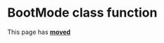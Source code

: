 # BootMode class function #

This page has [**moved**](https://lib-docs.delphidabbler.com/SysInfo/5/API/TPJComputerInfo-BootMode)
